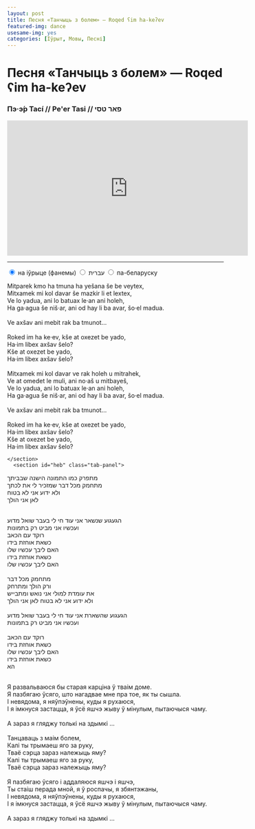 ```yaml
---
layout: post
title: Песня «Танчыць з болем» — Roqed ʕim ha-keʔev
featured-img: dance
usesame-img: yes
categories: [Іўрыт, Мовы, Песні]
---
```


# Песня «Танчыць з болем» — Roqed ʕim ha-keʔev

### Пэ·э́р Тасі́  // Pe'er Tasi // פאר טסי

<iframe width="560" height="315" src="https://www.youtube.com/embed/L09uLNWiB_s" frameborder="0" allow="accelerometer; autoplay; encrypted-media; gyroscope; picture-in-picture" allowfullscreen></iframe>



<hr>


<div class="tabset">
  <!-- Tab 1 -->
  <input type="radio" name="tabset" id="tab1" aria-controls="phon" checked>
  <label for="tab1">на іўрыце (фанемы)</label>
  <!-- Tab 2 -->
  <input type="radio" name="tabset" id="tab2" aria-controls="heb">
  <label for="tab2">עברית</label>
  <!-- Tab 3 -->
  <input type="radio" name="tabset" id="tab3" aria-controls="bel">
  <label for="tab3">па-беларуску</label>
  
  <div class="tab-panels">
    <section id="phon" class="tab-panel">

Mitparek kmo ha tmuna ha yešana še be veytex,<br>
Mitxamek mi kol davar še mazkir li et lextex,<br>
Ve lo yadua, ani lo batuax le·an ani holeh,<br>
Ha ga·agua še niš·ar, ani od hay li ba avar, šo·el madua.<br>
 <br>
Ve axšav ani mebit rak ba tmunot...<br>
<br>
Roked im ha ke·ev, kše at oxezet be yado,<br>
Ha·im libex axšav šelo?<br>
Kše at oxezet be yado,<br>
Ha·im libex axšav šelo?<br>
 <br>
Mitxamek mi kol davar ve rak holeh u mitrahek,<br>
Ve at omedet le muli, ani no·aš u mitbayeš,<br>
Ve lo yadua, ani lo batuax le·an ani holeh,<br>
Ha ga·agua še niš·ar, ani od hay li ba avar, šo·el madua.<br>
 <br>
Ve axšav ani mebit rak ba tmunot...<br>
<br>
Roked im ha ke·ev, kše at oxezet be yado,<br>
Ha·im libex axšav šelo?<br>
Kše at oxezet be yado,<br>
Ha·im libex axšav šelo?<br>


    </section>
      <section id="heb" class="tab-panel">


מתפרק כמו התמונה הישנה שבביתך<br>
מתחמק מכל דבר שמזכיר לי את לכתך<br>
ולא ידוע אני לא בטוח<br>
לאן אני הולך<br>
<br>

הגעגוע שנשאר אני עוד חי לי בעבר שואל מדוע<br>
ועכשיו אני מביט רק בתמונות<br>
רוקד עם הכאב<br>
כשאת אוחזת בידו<br>
האם ליבך עכשיו שלו<br>
כשאת אוחזת בידו<br>
האם ליבך עכשיו שלו<br>
<br>
מתחמק מכל דבר<br>
ורק הולך ומתרחק<br>
את עומדת למולי אני נואש ומתבייש<br>
ולא ידוע אני לא בטוח לאן אני הולך<br>
<br>
הגעגוע שהשארת אני עוד חי לי בעבר שואל מדוע<br>
ועכשיו אני מביט רק בתמונות<br>
<br>
רוקד עם הכאב<br>
כשאת אוחזת בידו<br>
האם ליבך עכשיו שלו<br>
כשאת אוחזת בידו<br>
הא<br>
<br>



</section>


<section id="bel" class="tab-panel">

Я развальваюся бы старая карціна ў тваім доме.<br>
Я пазбягаю ўсяго, што нагадвае мне пра тое, як ты сышла.<br>
І невядома, я няўпэўнены, куды я рухаюся,<br>
І я імкнуся застацца, я ўсё яшчэ жыву ў мінулым, пытаючыся чаму.<br>
 <br>
А зараз я гляджу толькі на здымкі ...<br>
<br>
Танцаваць з маім болем,<br>
Калі ты трымаеш яго за руку,<br>
Тваё сэрца зараз належыць яму?<br>
Калі ты трымаеш яго за руку,<br>
Тваё сэрца зараз належыць яму?<br>
 <br>
Я пазбягаю ўсяго і аддаляюся яшчэ і яшчэ,<br>
Ты стаіш перада мной, я ў роспачы, я збянтэжаны,<br>
І невядома, я няўпэўнены, куды я рухаюся,<br>
І я імкнуся застацца, я ўсё яшчэ жыву ў мінулым, пытаючыся чаму.<br>
<br>
А зараз я гляджу толькі на здымкі ...<br>
<br>
</section>
  </div>
  
</div>
